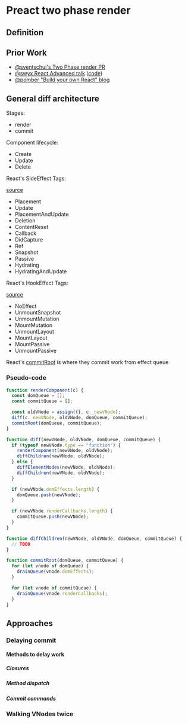 # Preact two phase render

## Definition

## Prior Work

* [@sventschui's Two Phase render PR](https://github.com/preactjs/preact/pull/1906)
* [@swyx React Advanced talk](https://www.youtube.com/watch?v=dFO4m7Y-yhs) ([code](https://codesandbox.io/s/reactadvanced-final-uwrx0))
* [@pomber "Build your own React" blog](https://pomb.us/build-your-own-react/)

## General diff architecture

Stages:

* render
* commit

Component lifecycle:

* Create
* Update
* Delete

React's SideEffect Tags:

[source](https://git.io/JerbZ)

* Placement
* Update
* PlacementAndUpdate
* Deletion
* ContentReset
* Callback
* DidCapture
* Ref
* Snapshot
* Passive
* Hydrating
* HydratingAndUpdate

React's HookEffect Tags:

[source](https://git.io/Jerbm)

* NoEffect
* UnmountSnapshot
* UnmountMutation
* MountMutation
* UnmountLayout
* MountLayout
* MountPassive
* UnmountPassive

React's [commitRoot](https://git.io/JerbB) is where they commit work from effect queue


### Pseudo-code 

```js
function renderComponent(c) {
  const domQueue = [];
  const commitQueue = [];

  const oldVNode = assign({}, c._newVNode);
  diff(c._newVNode, oldVNode, domQueue, commitQueue);
  commitRoot(domQueue, commitQueue);
}

function diff(newVNode, oldVNode, domQueue, commitQueue) {
  if (typeof newVNode.type == "function") {
    renderComponent(newVNode, oldVNode);
    diffChildren(newVNode, oldVNode);
  } else {
    diffElementNodes(newVNode, oldVNode);
    diffChildren(newVNode, oldVNode);
  }

  if (newVNode.domEffects.length) {
    domQueue.push(newVNode);
  }

  if (newVNode.renderCallbacks.length) {
    commitQueue.push(newVNode);
  }
}

function diffChildren(newVNode, oldVNode, domQueue, commitQueue) {
  // TODO
}

function commitRoot(domQueue, commitQueue) {
  for (let vnode of domQueue) {
    drainQueue(vnode.domEffects);
  }

  for (let vnode of commitQueue) {
    drainQueue(vnode.renderCallbacks);
  }
}
```

## Approaches

### Delaying commit

#### Methods to delay work

##### Closures

##### Method dispatch

##### Commit commands

### Walking VNodes twice
